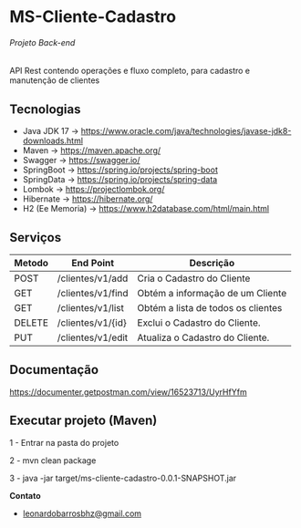 # MS-Cliente-Cadastro
###### Projeto Back-end 
API Rest contendo operações e fluxo completo, para cadastro e manutenção de clientes


## Tecnologias

- Java JDK 17      -> https://www.oracle.com/java/technologies/javase-jdk8-downloads.html
- Maven           -> https://maven.apache.org/
- Swagger         -> https://swagger.io/
- SpringBoot      -> https://spring.io/projects/spring-boot
- SpringData      -> https://spring.io/projects/spring-data
- Lombok          -> https://projectlombok.org/
- Hibernate       -> https://hibernate.org/
- H2 (Ee Memoria) -> https://www.h2database.com/html/main.html


## Serviços

| Metodo  |  End Point  | Descrição |
| ------------| ---------|---------|
|  POST  | /clientes/v1/add     | Cria o Cadastro do Cliente  |
|  GET  |  /clientes/v1/find     | Obtém a informação de um Cliente |
|  GET  |  /clientes/v1/list   | Obtém a lista de todos os clientes |
|  DELETE  |  /clientes/v1/{id}     | Exclui o Cadastro do Cliente. |
|  PUT  |  /clientes/v1/edit     | Atualiza o Cadastro do Cliente. |

## Documentação
https://documenter.getpostman.com/view/16523713/UyrHfYfm


  
## Executar projeto (Maven)
1 - Entrar na pasta do projeto

2 - mvn clean package

3 - java -jar target/ms-cliente-cadastro-0.0.1-SNAPSHOT.jar




 **Contato**
* leonardobarrosbhz@gmail.com
